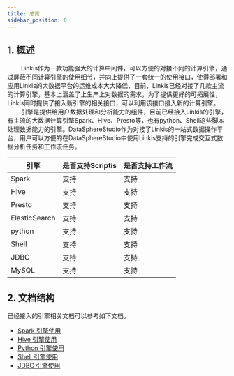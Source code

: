 ```yaml
---
title: 总览
sidebar_position: 0
---
```

## 1. 概述

&nbsp;&nbsp;&nbsp;&nbsp;&nbsp;&nbsp;&nbsp;&nbsp;Linkis作为一款功能强大的计算中间件，可以方便的对接不同的计算引擎，通过屏蔽不同计算引擎的使用细节，并向上提供了一套统一的使用接口，使得部署和应用Linkis的大数据平台的运维成本大大降低，目前，Linkis已经对接了几款主流的计算引擎，基本上涵盖了上生产上对数据的需求，为了提供更好的可拓展性，Linkis同时提供了接入新引擎的相关接口，可以利用该接口接入新的计算引擎。  
&nbsp;&nbsp;&nbsp;&nbsp;&nbsp;&nbsp;&nbsp;&nbsp;引擎是提供给用户数据处理和分析能力的组件，目前已经接入Linkis的引擎，有主流的大数据计算引擎Spark、Hive、Presto等，也有python、Shell这些脚本处理数据能力的引擎。DataSphereStudio作为对接了Linkis的一站式数据操作平台，用户可以方便的在DataSphereStudio中使用Linkis支持的引擎完成交互式数据分析任务和工作流任务。

|  引擎   | 是否支持Scriptis |   是否支持工作流   |
|  ----  | ----  | ---- |
| Spark  | 支持 |  支持 |
| Hive  | 支持 | 支持 |
| Presto  | 支持 | 支持 |
| ElasticSearch  | 支持 | 支持 |
| python  | 支持 | 支持 |
| Shell  | 支持 | 支持 |
| JDBC  | 支持 | 支持 |
| MySQL  | 支持 | 支持 |

## 2. 文档结构

已经接入的引擎相关文档可以参考如下文档。  

- [Spark 引擎使用](spark.md)  
- [Hive 引擎使用](hive.md)  
- [Python 引擎使用](python.md)  
- [Shell 引擎使用](shell.md)  
- [JDBC 引擎使用](jdbc.md)  

